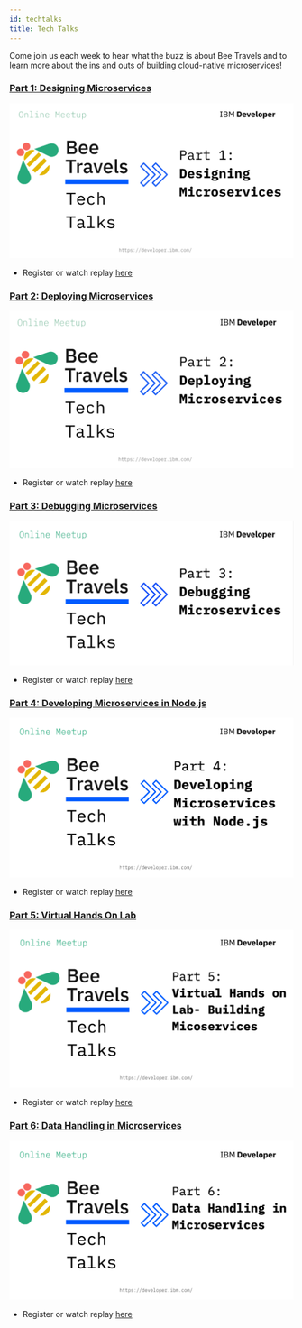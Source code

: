 ```yaml
---
id: techtalks
title: Tech Talks 
---
```

Come join us each week to hear what the buzz is about Bee Travels and to learn more about the ins and outs of building cloud-native microservices!

### [Part 1: Designing Microservices](https://www.crowdcast.io/e/beetravels_part1) 
![img](../static/img/part1.png)

 - Register or watch replay [here](https://www.crowdcast.io/e/beetravels_part1)

### [Part 2: Deploying Microservices](https://www.crowdcast.io/e/beetravels_part2) 
![img](../static/img/part2.png)

 - Register or watch replay [here](https://www.crowdcast.io/e/beetravels_part2)

### [Part 3: Debugging Microservices](https://www.crowdcast.io/e/beetravels_part3) 
![img](../static/img/part3.png)

 - Register or watch replay [here](https://www.crowdcast.io/e/beetravels_part3)

### [Part 4: Developing Microservices in Node.js](https://www.crowdcast.io/e/beetravels_part4) 
![img](../static/img/part4.png)

 - Register or watch replay [here](https://www.crowdcast.io/e/beetravels_part4)

### [Part 5: Virtual Hands On Lab](https://www.crowdcast.io/e/beetravels_part5) 
![img](../static/img/part5.png)

 - Register or watch replay [here](https://www.crowdcast.io/e/beetravels_part5)

### [Part 6: Data Handling in Microservices](https://www.crowdcast.io/e/beetravels_part6) 
![img](../static/img/part6.png)

 - Register or watch replay [here](https://www.crowdcast.io/e/beetravels_part6)


 